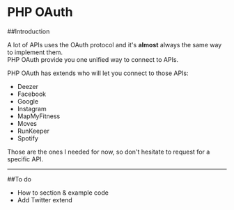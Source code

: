 PHP OAuth
=========

##Introduction

A lot of APIs uses the OAuth protocol and it's **almost** always the same way to implement them.  
PHP OAuth provide you one unified way to connect to APIs.

PHP OAuth has extends who will let you connect to those APIs:

- Deezer
- Facebook
- Google
- Instagram
- MapMyFitness
- Moves
- RunKeeper
- Spotify

Those are the ones I needed for now, so don't hesitate to request for a specific API.

***

##To do

- How to section & example code
- Add Twitter extend
